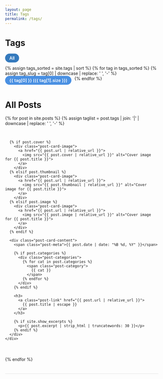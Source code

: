 ```yaml
---
layout: page
title: Tags
permalink: /tags/
---
```


<style>
  .tags-filter {
    margin-bottom: 2rem;
    display: flex;
    flex-wrap: wrap;
  }

  .tag-pill {
    display: inline-block;
    background-color: #4a90e2;
    color: white;
    font-weight: 600;
    padding: 6px 14px;
    margin: 0 0.6rem 0.6rem 0;
    border-radius: 20px;
    cursor: pointer;
    text-decoration: none;
    user-select: none;
    transition: background-color 0.3s ease;
  }

  .tag-pill:hover,
  .tag-pill.active {
    background-color: #357ABD;
  }

  .posts-grid {
    display: flex;
    flex-direction: column;
    gap: 2rem;
  }

  .post-card {
    display: flex;
    flex-wrap: wrap;
    gap: 1.5rem;
    border-bottom: 1px solid #e0e0e0;
    padding-bottom: 1.5rem;
  }

  .post-card-image {
    flex: 1 1 300px;
    max-width: 400px;
  }

  .post-card-image img {
    width: 100%;
    height: auto;
    object-fit: cover;
    border-radius: 8px;
  }

  .post-card-content {
    flex: 2 1 400px;
    min-width: 280px;
    text-align: justify;
  }

  .post-card-content h3 {
    margin-top: 0.3rem;
    margin-bottom: 0.5rem;
  }

  .post-card-content p {
    margin: 0.5rem 0 0;
    color: #555;
    font-size: 1rem;
    line-height: 1.6;
  }

  .post-categories {
    margin: 0.5rem 0;
  }

  .post-category {
    display: inline-block;
    background-color: #f0f0f0;
    color: #333;
    padding: 2px 8px;
    margin-right: 0.5rem;
    border-radius: 12px;
    font-size: 0.85rem;
    text-decoration: none;
    cursor: pointer;
    transition: background-color 0.3s ease;
  }

  .post-category:hover {
    background-color: #e0e0e0;
    text-decoration: none;
  }

  @media (max-width: 768px) {
    .post-card {
      flex-direction: column;
      align-items: center;
      text-align: center;
    }

    .post-card-content {
      text-align: justify;
    }
  }
</style>

<!-- Tags Filter Pills -->
<h1 class="page-heading">Tags</h1>
<div class="tags-filter" id="tags-bar">
  <span class="tag-pill active" data-tag="all">All</span>
  {% assign tags_sorted = site.tags | sort %}
  {% for tag in tags_sorted %}
    {% assign tag_slug = tag[0] | downcase | replace: ' ', '-' %}
    <span class="tag-pill" data-tag="{{ tag_slug }}">{{ tag[0] }} ({{ tag[1].size }})</span>
  {% endfor %}
</div>

<!-- Posts Grid -->
<h1 class="page-heading">All Posts</h1>
<div class="posts-grid" id="posts-grid">
  {% for post in site.posts %}
    {% assign taglist = post.tags | join: '|' | downcase | replace: ' ', '-' %}
    <div class="post-card" data-tags="{{ taglist }}">

      {% if post.cover %}
        <div class="post-card-image">
          <a href="{{ post.url | relative_url }}">
            <img src="{{ post.cover | relative_url }}" alt="Cover image for {{ post.title }}">
          </a>
        </div>
      {% elsif post.thumbnail %}
        <div class="post-card-image">
          <a href="{{ post.url | relative_url }}">
            <img src="{{ post.thumbnail | relative_url }}" alt="Cover image for {{ post.title }}">
          </a>
        </div>
      {% elsif post.image %}
        <div class="post-card-image">
          <a href="{{ post.url | relative_url }}">
            <img src="{{ post.image | relative_url }}" alt="Cover image for {{ post.title }}">
          </a>
        </div>
      {% endif %}

      <div class="post-card-content">
        <span class="post-meta">{{ post.date | date: "%B %d, %Y" }}</span>

        {% if post.categories %}
          <div class="post-categories">
            {% for cat in post.categories %}
              <span class="post-category">
                {{ cat }}
              </span>
            {% endfor %}
          </div>
        {% endif %}

        <h3>
          <a class="post-link" href="{{ post.url | relative_url }}">
            {{ post.title | escape }}
          </a>
        </h3>

        {% if site.show_excerpts %}
          <p>{{ post.excerpt | strip_html | truncatewords: 30 }}</p>
        {% endif %}
      </div>
    </div>
  {% endfor %}
</div>

<script>
  document.addEventListener('DOMContentLoaded', function () {
    const tagsBar = document.getElementById('tags-bar');
    const postsGrid = document.getElementById('posts-grid');
    const posts = postsGrid.querySelectorAll('.post-card');
    const tagPills = tagsBar.querySelectorAll('.tag-pill');

    function filterPosts(tag) {
      posts.forEach(post => {
        const tags = post.dataset.tags;
        if (tag === 'all' || (tags && tags.split('|').includes(tag))) {
          post.style.display = 'flex';
        } else {
          post.style.display = 'none';
        }
      });
    }

    function setActiveTag(selectedTag) {
      tagPills.forEach(pill => {
        pill.classList.toggle('active', pill.dataset.tag === selectedTag);
      });
    }

    tagsBar.addEventListener('click', function (e) {
      if (e.target.classList.contains('tag-pill')) {
        const tag = e.target.dataset.tag;
        filterPosts(tag);
        setActiveTag(tag);
        
        // Update URL without page reload
        const newUrl = tag === 'all' ? 
          window.location.pathname : 
          `${window.location.pathname}?tag=${tag}`;
        window.history.pushState({ tag: tag }, '', newUrl);
      }
    });

    window.filterByTag = function (event, tag) {
      event.preventDefault();
      filterPosts(tag);
      setActiveTag(tag);
      tagsBar.scrollIntoView({ behavior: 'smooth' });
    }

    // Handle browser back/forward buttons
    window.addEventListener('popstate', function(e) {
      const tag = e.state?.tag || 'all';
      filterPosts(tag);
      setActiveTag(tag);
    });

    // Initialize based on URL parameter
    const urlParams = new URLSearchParams(window.location.search);
    const initialTag = urlParams.get('tag') || 'all';
    filterPosts(initialTag);
    setActiveTag(initialTag);
    
    if (initialTag !== 'all') {
      tagsBar.scrollIntoView({ behavior: 'smooth' });
    }
  });
</script>